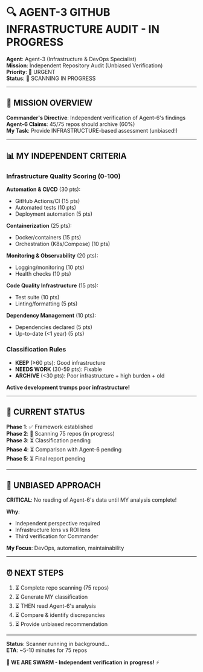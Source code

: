 # 🔍 AGENT-3 GITHUB INFRASTRUCTURE AUDIT - IN PROGRESS

**Agent**: Agent-3 (Infrastructure & DevOps Specialist)  
**Mission**: Independent Repository Audit (Unbiased Verification)  
**Priority**: 🚨 URGENT  
**Status**: 🔄 SCANNING IN PROGRESS

---

## 🎯 MISSION OVERVIEW

**Commander's Directive**: Independent verification of Agent-6's findings  
**Agent-6 Claims**: 45/75 repos should archive (60%)  
**My Task**: Provide INFRASTRUCTURE-based assessment (unbiased!)

---

## 📊 MY INDEPENDENT CRITERIA

### Infrastructure Quality Scoring (0-100)

**Automation & CI/CD** (30 pts):
- GitHub Actions/CI (15 pts)
- Automated tests (10 pts)
- Deployment automation (5 pts)

**Containerization** (25 pts):
- Docker/containers (15 pts)
- Orchestration (K8s/Compose) (10 pts)

**Monitoring & Observability** (20 pts):
- Logging/monitoring (10 pts)
- Health checks (10 pts)

**Code Quality Infrastructure** (15 pts):
- Test suite (10 pts)
- Linting/formatting (5 pts)

**Dependency Management** (10 pts):
- Dependencies declared (5 pts)
- Up-to-date (<1 year) (5 pts)

### Classification Rules

- **KEEP** (≥60 pts): Good infrastructure
- **NEEDS WORK** (30-59 pts): Fixable
- **ARCHIVE** (<30 pts): Poor infrastructure + high burden + old

**Active development trumps poor infrastructure!**

---

## 🔄 CURRENT STATUS

**Phase 1**: ✅ Framework established  
**Phase 2**: 🔄 Scanning 75 repos (in progress)  
**Phase 3**: ⏳ Classification pending  
**Phase 4**: ⏳ Comparison with Agent-6 pending  
**Phase 5**: ⏳ Final report pending

---

## 🚫 UNBIASED APPROACH

**CRITICAL**: No reading of Agent-6's data until MY analysis complete!

**Why**:
- Independent perspective required
- Infrastructure lens vs ROI lens
- Third verification for Commander

**My Focus**: DevOps, automation, maintainability

---

## ⏰ NEXT STEPS

1. ⏳ Complete repo scanning (75 repos)
2. ⏳ Generate MY classification
3. ⏳ THEN read Agent-6's analysis
4. ⏳ Compare & identify discrepancies
5. ⏳ Provide unbiased recommendation

---

**Status**: Scanner running in background...  
**ETA**: ~5-10 minutes for 75 repos

**🐝 WE ARE SWARM - Independent verification in progress!** ⚡

